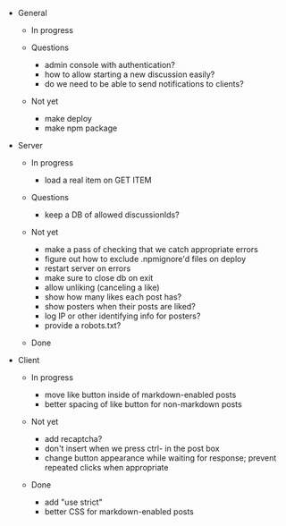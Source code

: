 - General

    - In progress

    - Questions
        - admin console with authentication?
        - how to allow starting a new discussion easily?
        - do we need to be able to send notifications to clients?
    
    - Not yet
        - make deploy
        - make npm package

- Server

    - In progress
        - load a real item on GET ITEM

    - Questions
        - keep a DB of allowed discussionIds?

    - Not yet
        - make a pass of checking that we catch appropriate errors
        - figure out how to exclude .npmignore'd files on deploy
        - restart server on errors
        - make sure to close db on exit
        - allow unliking (canceling a like)
        - show how many likes each post has?
        - show posters when their posts are liked?
        - log IP or other identifying info for posters?
        - provide a robots.txt?

    - Done

- Client
    - In progress
        - move like button inside of markdown-enabled posts
        - better spacing of like button for non-markdown posts

    - Not yet
        - add recaptcha?
        - don't insert <CR> when we press ctrl-<CR> in the post box
        - change button appearance while waiting for response; prevent repeated clicks when appropriate

    - Done
        - add "use strict"
        - better CSS for markdown-enabled posts
